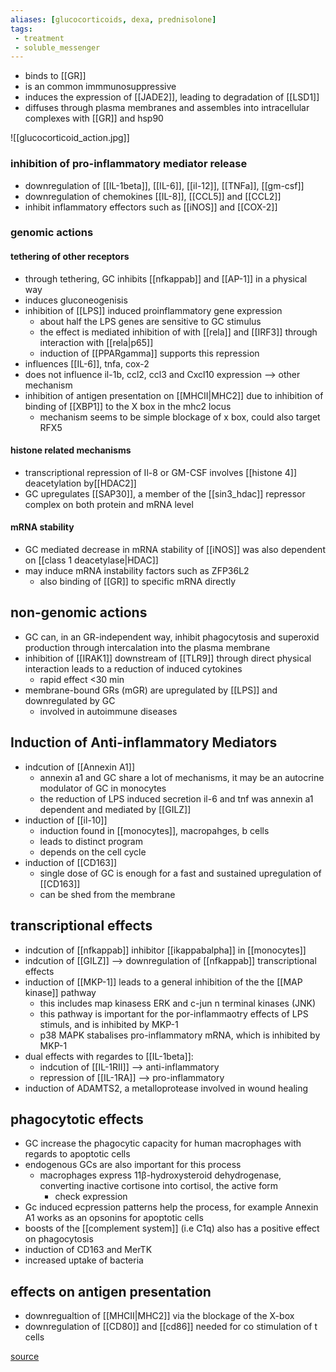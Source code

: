```yaml
---
aliases: [glucocorticoids, dexa, prednisolone]
tags:
 - treatment
 - soluble_messenger 
---
```

- binds to [[GR]]
- is an common immmunosuppressive
- induces the expression of [[JADE2]], leading to degradation of [[LSD1]]
- diffuses through plasma membranes and assembles into intracellular complexes with [[GR]] and hsp90

![[glucocorticoid_action.jpg]]
### inhibition of pro-inflammatory mediator release
- downregulation of [[IL-1beta]], [[IL-6]], [[il-12]], [[TNFa]], [[gm-csf]]
- downregulation of chemokines [[IL-8]], [[CCL5]] and [[CCL2]]
- inhibit inflammatory effectors such as [[iNOS]] and [[COX-2]]

### genomic actions 

#### tethering of other receptors
- through tethering, GC inhibits [[nfkappab]] and [[AP-1]] in a physical way
- induces gluconeogenisis 
- inhibition of [[LPS]] induced proinflammatory gene expression
	- about half the LPS genes are sensitive to GC stimulus 
	- the effect is mediated inhibition of with [[rela]] and [[IRF3]] through interaction with [[rela|p65]] 
	- induction of [[PPARgamma]] supports  this repression
- influences [[IL-6]], tnfa, cox-2
- does not influence il-1b, ccl2, ccl3 and Cxcl10 expression --> other mechanism 
- inhibition of antigen presentation on [[MHCII|MHC2]] due to inhibition of binding of [[XBP1]] to the X box in the mhc2 locus 
	- mechanism seems to be simple blockage of x box, could also target RFX5


#### histone related mechanisms
- transcriptional repression of Il-8 or GM-CSF involves [[histone 4]] deacetylation by[[HDAC2]]
-  GC upregulates [[SAP30]], a member of the [[sin3_hdac]] repressor complex on both protein and mRNA level

#### mRNA stability
- GC mediated decrease in mRNA stability of [[iNOS]] was also dependent on [[class 1 deacetylase|HDAC]]
- may induce mRNA instability factors such as ZFP36L2
	- also binding of [[GR]] to specific mRNA directly

## non-genomic actions 
- GC can, in an GR-independent way, inhibit phagocytosis and superoxid production through intercalation into the plasma membrane 
- inhibition of [[IRAK1]] downstream of [[TLR9]] through direct physical interaction leads to a reduction of induced cytokines 
	- rapid effect <30 min
- membrane-bound GRs (mGR) are upregulated by [[LPS]] and downregulated by GC
	- involved in autoimmune diseases

## Induction of Anti-inflammatory Mediators
- indcution of [[Annexin A1]]
	- annexin a1 and GC share a lot of mechanisms, it may be an autocrine modulator of GC in monocytes 
	- the reduction of LPS induced secretion il-6 and tnf was annexin a1 dependent and mediated by [[GILZ]]
- induction of [[il-10]]
	- induction found in [[monocytes]], macropahges, b cells 
	- leads to distinct program
	- depends on the cell cycle
- induction of [[CD163]]
	- single dose of GC is enough for a fast and sustained upregulation of [[CD163]]
	- can be shed from the membrane

## transcriptional effects
- indcution of [[nfkappab]] inhibitor [[ikappabalpha]] in [[monocytes]]
- indcution of [[GILZ]] --> downregulation of [[nfkappab]] transcriptional effects
- induction of [[MKP-1]] leads to a general inhibition of the the [[MAP kinase]] pathway
	- this includes map kinasess ERK and c-jun n terminal kinases (JNK)
	- this pathway is important for the por-inflammaotry effects of LPS stimuls, and is inhibited by MKP-1
	- p38 MAPK stabalises pro-inflammatory mRNA, which is inhibited by MKP-1
- dual effects with regardes to [[IL-1beta]]: 
	- indcution of [[IL-1RII]] --> anti-inflammatory
	- repression of [[IL-1RA]] --> pro-inflammatory
- induction of ADAMTS2, a metalloprotease involved in wound healing

## phagocytotic effects
- GC increase the phagocytic capacity for human macrophages with regards to apoptotic cells 
- endogenous GCs are also important for this process
	- macrophages express 11β-hydroxysteroid dehydrogenase, converting inactive cortisone into cortisol, the active form
		- check expression
- Gc induced ecpression patterns help the process, for example Annexin A1 works as an opsonins for apoptotic cells
- boosts of the [[complement system]] (i.e C1q) also has a positive effect on phagocytosis
- induction of CD163 and MerTK
- increased uptake of bacteria



## effects on antigen presentation
-  downregualtion of [[MHCII|MHC2]] via the blockage of the X-box 
- downregulation of [[CD80]] and [[cd86]] needed for co stimulation of t cells


[source](https://www.ncbi.nlm.nih.gov/pmc/articles/PMC6718555/) 